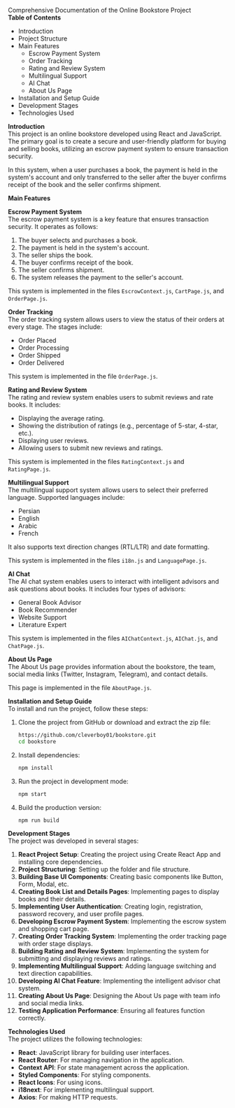 Comprehensive Documentation of the Online Bookstore Project  
**Table of Contents**  
- Introduction  
- Project Structure  
- Main Features  
  - Escrow Payment System  
  - Order Tracking  
  - Rating and Review System  
  - Multilingual Support  
  - AI Chat  
  - About Us Page  
- Installation and Setup Guide  
- Development Stages  
- Technologies Used  

**Introduction**  
This project is an online bookstore developed using React and JavaScript. The primary goal is to create a secure and user-friendly platform for buying and selling books, utilizing an escrow payment system to ensure transaction security.  

In this system, when a user purchases a book, the payment is held in the system's account and only transferred to the seller after the buyer confirms receipt of the book and the seller confirms shipment.  

**Main Features**  

**Escrow Payment System**  
The escrow payment system is a key feature that ensures transaction security. It operates as follows:  
1. The buyer selects and purchases a book.  
2. The payment is held in the system's account.  
3. The seller ships the book.  
4. The buyer confirms receipt of the book.  
5. The seller confirms shipment.  
6. The system releases the payment to the seller's account.  

This system is implemented in the files `EscrowContext.js`, `CartPage.js`, and `OrderPage.js`.  

**Order Tracking**  
The order tracking system allows users to view the status of their orders at every stage. The stages include:  
- Order Placed  
- Order Processing  
- Order Shipped  
- Order Delivered  

This system is implemented in the file `OrderPage.js`.  

**Rating and Review System**  
The rating and review system enables users to submit reviews and rate books. It includes:  
- Displaying the average rating.  
- Showing the distribution of ratings (e.g., percentage of 5-star, 4-star, etc.).  
- Displaying user reviews.  
- Allowing users to submit new reviews and ratings.  

This system is implemented in the files `RatingContext.js` and `RatingPage.js`.  

**Multilingual Support**  
The multilingual support system allows users to select their preferred language. Supported languages include:  
- Persian  
- English  
- Arabic  
- French  

It also supports text direction changes (RTL/LTR) and date formatting.  

This system is implemented in the files `i18n.js` and `LanguagePage.js`.  

**AI Chat**  
The AI chat system enables users to interact with intelligent advisors and ask questions about books. It includes four types of advisors:  
- General Book Advisor  
- Book Recommender  
- Website Support  
- Literature Expert  

This system is implemented in the files `AIChatContext.js`, `AIChat.js`, and `ChatPage.js`.  

**About Us Page**  
The About Us page provides information about the bookstore, the team, social media links (Twitter, Instagram, Telegram), and contact details.  

This page is implemented in the file `AboutPage.js`.  

**Installation and Setup Guide**  
To install and run the project, follow these steps:  

1. Clone the project from GitHub or download and extract the zip file:  
   ```bash  
   https://github.com/cleverboy01/bookstore.git
   cd bookstore
   ```  
2. Install dependencies:  
   ```bash  
   npm install  
   ```  
3. Run the project in development mode:  
   ```bash  
   npm start  
   ```  
4. Build the production version:  
   ```bash  
   npm run build  
   ```  

**Development Stages**  
The project was developed in several stages:  
1. **React Project Setup**: Creating the project using Create React App and installing core dependencies.  
2. **Project Structuring**: Setting up the folder and file structure.  
3. **Building Base UI Components**: Creating basic components like Button, Form, Modal, etc.  
4. **Creating Book List and Details Pages**: Implementing pages to display books and their details.  
5. **Implementing User Authentication**: Creating login, registration, password recovery, and user profile pages.  
6. **Developing Escrow Payment System**: Implementing the escrow system and shopping cart page.  
7. **Creating Order Tracking System**: Implementing the order tracking page with order stage displays.  
8. **Building Rating and Review System**: Implementing the system for submitting and displaying reviews and ratings.  
9. **Implementing Multilingual Support**: Adding language switching and text direction capabilities.  
10. **Developing AI Chat Feature**: Implementing the intelligent advisor chat system.  
11. **Creating About Us Page**: Designing the About Us page with team info and social media links.  
12. **Testing Application Performance**: Ensuring all features function correctly.  

**Technologies Used**  
The project utilizes the following technologies:  
- **React**: JavaScript library for building user interfaces.  
- **React Router**: For managing navigation in the application.  
- **Context API**: For state management across the application.  
- **Styled Components**: For styling components.  
- **React Icons**: For using icons.  
- **i18next**: For implementing multilingual support.  
- **Axios**: For making HTTP requests.
